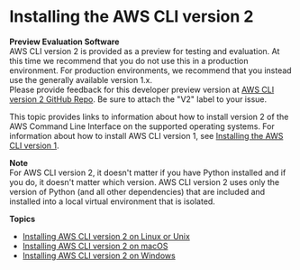 # Installing the AWS CLI version 2<a name="install-cliv2"></a>

**Preview Evaluation Software**  
AWS CLI version 2 is provided as a preview for testing and evaluation\. At this time we recommend that you do not use this in a production environment\. For production environments, we recommend that you instead use the generally available version 1\.x\.  
Please provide feedback for this developer preview version at [AWS CLI version 2 GitHub Repo](https://github.com/aws/aws-cli/issues?q=is%3Aopen+is\%3Aissue+label%3Av2)\. Be sure to attach the "V2" label to your issue\.

This topic provides links to information about how to install version 2 of the AWS Command Line Interface on the supported operating systems\. For information about how to install AWS CLI version 1, see [Installing the AWS CLI version 1](install-cliv1.md)\.

**Note**  
For AWS CLI version 2, it doesn't matter if you have Python installed and if you do, it doesn't matter which version\. AWS CLI version 2 uses only the version of Python \(and all other dependencies\) that are included and installed into a local virtual environment that is isolated\.

**Topics**
+ [Installing AWS CLI version 2 on Linux or Unix](install-cliv2-linux.md)
+ [Installing AWS CLI version 2 on macOS](install-cliv2-macOS.md)
+ [Installing AWS CLI version 2 on Windows](install-cliv2-windows.md)